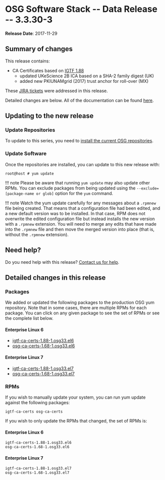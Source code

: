 OSG Software Stack -- Data Release -- 3.3.30-3
==============================================

**Release Date**: 2017-11-29

Summary of changes
------------------

This release contains:

-   CA Certificates based on [IGTF 1.88](http://dist.eugridpma.info/distribution/igtf/current/CHANGES)
    - updated UKeScience 2B ICA based on a SHA-2 family digest (UK)
    - added new PKIUNAMgrid (2017) trust anchor for roll-over (MX)

These [JIRA tickets](https://jira.opensciencegrid.org/issues/?jql=project%20%3D%20SOFTWARE%20AND%20fixVersion%20%3D%203.3.30-3%20ORDER%20BY%20priority%20DESC%2C%20key%20DESC) were addressed in this release.

Detailed changes are below. All of the documentation can be found [here](../../).

Updating to the new release
---------------------------

### Update Repositories

To update to this series, you need to [install the current OSG repositories](../../common/yum#install-osg-repositories).

### Update Software

Once the repositories are installed, you can update to this new release with:

``` console
root@host # yum update
```

!!! note
    Please be aware that running `yum update` may also update other RPMs. You can exclude packages from being updated using the `--exclude=[package-name or glob]` option for the `yum` command.

!!! note
    Watch the yum update carefully for any messages about a `.rpmnew` file being created. That means that a configuration file had been edited, and a new default version was to be installed. In that case, RPM does not overwrite the edited configuration file but instead installs the new version with a `.rpmnew` extension. You will need to merge any edits that have made into the `.rpmnew` file and then move the merged version into place (that is, without the `.rpmnew` extension).

Need help?
----------

Do you need help with this release? [Contact us for help](../../common/help).

Detailed changes in this release
--------------------------------

### Packages

We added or updated the following packages to the production OSG yum repository. Note that in some cases, there are multiple RPMs for each package. You can click on any given package to see the set of RPMs or see the complete list below.

#### Enterprise Linux 6

-   [igtf-ca-certs-1.88-1.osg33.el6](https://koji.chtc.wisc.edu/koji/search?match=glob&type=build&terms=igtf-ca-certs-1.88-1.osg33.el6)
-   [osg-ca-certs-1.68-1.osg33.el6](https://koji.chtc.wisc.edu/koji/search?match=glob&type=build&terms=osg-ca-certs-1.68-1.osg33.el6)

#### Enterprise Linux 7

-   [igtf-ca-certs-1.88-1.osg33.el7](https://koji.chtc.wisc.edu/koji/search?match=glob&type=build&terms=igtf-ca-certs-1.88-1.osg33.el7)
-   [osg-ca-certs-1.68-1.osg33.el7](https://koji.chtc.wisc.edu/koji/search?match=glob&type=build&terms=osg-ca-certs-1.68-1.osg33.el7)

### RPMs

If you wish to manually update your system, you can run yum update against the following packages:

    igtf-ca-certs osg-ca-certs

If you wish to only update the RPMs that changed, the set of RPMs is:

#### Enterprise Linux 6

``` file
igtf-ca-certs-1.88-1.osg33.el6
osg-ca-certs-1.68-1.osg33.el6
```

#### Enterprise Linux 7

``` file
igtf-ca-certs-1.88-1.osg33.el7
osg-ca-certs-1.68-1.osg33.el7
```
